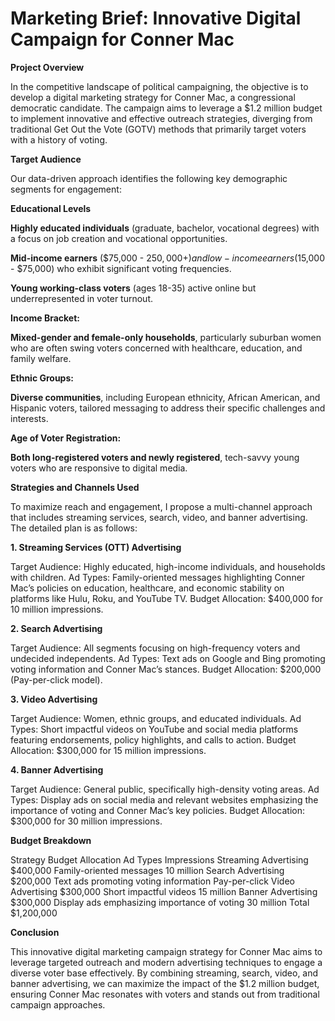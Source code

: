 # **Marketing Brief: Innovative Digital Campaign for Conner Mac**

**Project Overview**

In the competitive landscape of political campaigning, the objective is to develop a digital marketing strategy for Conner Mac, a congressional democratic candidate. The campaign aims to leverage a $1.2 million budget to implement innovative and effective outreach strategies, diverging from traditional Get Out the Vote (GOTV) methods that primarily target voters with a history of voting.

**Target Audience**

Our data-driven approach identifies the following key demographic segments for engagement:

**Educational Levels** 

**Highly educated individuals** (graduate, bachelor, vocational degrees) with a focus on job creation and vocational opportunities.

**Mid-income earners** ($75,000 - $250,000+) and low-income earners ($15,000 - $75,000) who exhibit significant voting frequencies.

**Young working-class voters** (ages 18-35) active online but underrepresented in voter turnout.

**Income Bracket:**

**Mixed-gender and female-only households**, particularly suburban women who are often swing voters concerned with healthcare, education, and family welfare.

**Ethnic Groups:**

**Diverse communities**, including European ethnicity, African American, and Hispanic voters, tailored messaging to address their specific challenges and interests.

**Age of Voter Registration:**

**Both long-registered voters and newly registered**, tech-savvy young voters who are responsive to digital media.

**Strategies and Channels Used**

To maximize reach and engagement, I propose a multi-channel approach that includes streaming services, search, video, and banner advertising. The detailed plan is as follows:

**1. Streaming Services (OTT) Advertising**

Target Audience: Highly educated, high-income individuals, and households with children.
Ad Types: Family-oriented messages highlighting Conner Mac’s policies on education, healthcare, and economic stability on platforms like Hulu, Roku, and YouTube TV.
Budget Allocation: $400,000 for 10 million impressions.

**2. Search Advertising**

Target Audience: All segments focusing on high-frequency voters and undecided independents.
Ad Types: Text ads on Google and Bing promoting voting information and Conner Mac’s stances.
Budget Allocation: $200,000 (Pay-per-click model).

**3. Video Advertising**

Target Audience: Women, ethnic groups, and educated individuals.
Ad Types: Short impactful videos on YouTube and social media platforms featuring endorsements, policy highlights, and calls to action.
Budget Allocation: $300,000 for 15 million impressions.

**4. Banner Advertising**

Target Audience: General public, specifically high-density voting areas.
Ad Types: Display ads on social media and relevant websites emphasizing the importance of voting and Conner Mac’s key policies.
Budget Allocation: $300,000 for 30 million impressions.

**Budget Breakdown**

Strategy	Budget Allocation	Ad Types	Impressions
Streaming Advertising	$400,000	Family-oriented messages	10 million
Search Advertising	$200,000	Text ads promoting voting information	Pay-per-click
Video Advertising	$300,000	Short impactful videos	15 million
Banner Advertising	$300,000	Display ads emphasizing importance of voting	30 million
Total	$1,200,000		

**Conclusion**

This innovative digital marketing campaign strategy for Conner Mac aims to leverage targeted outreach and modern advertising techniques to engage a diverse voter base effectively. By combining streaming, search, video, and banner advertising, we can maximize the impact of the $1.2 million budget, ensuring Conner Mac resonates with voters and stands out from traditional campaign approaches.
